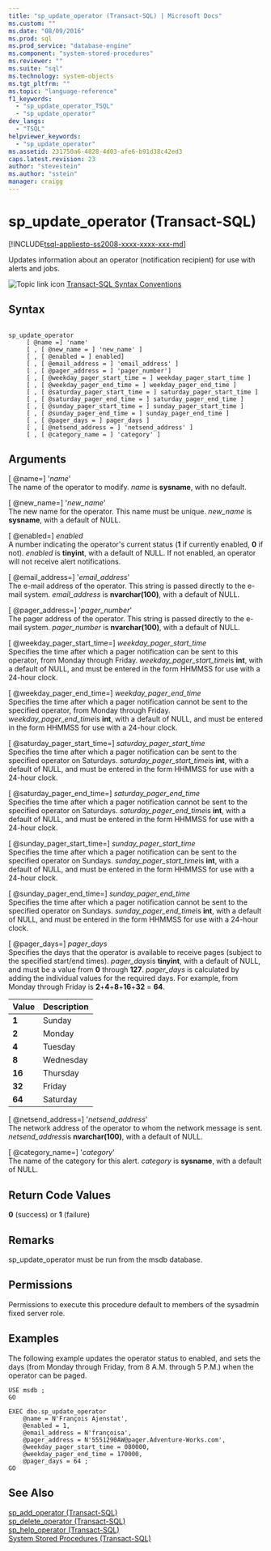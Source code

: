 ```yaml
---
title: "sp_update_operator (Transact-SQL) | Microsoft Docs"
ms.custom: ""
ms.date: "08/09/2016"
ms.prod: sql
ms.prod_service: "database-engine"
ms.component: "system-stored-procedures"
ms.reviewer: ""
ms.suite: "sql"
ms.technology: system-objects
ms.tgt_pltfrm: ""
ms.topic: "language-reference"
f1_keywords: 
  - "sp_update_operator_TSQL"
  - "sp_update_operator"
dev_langs: 
  - "TSQL"
helpviewer_keywords: 
  - "sp_update_operator"
ms.assetid: 231750a6-4828-4d03-afe6-b91d38c42ed3
caps.latest.revision: 23
author: "stevestein"
ms.author: "sstein"
manager: craigg
---
```

# sp_update_operator (Transact-SQL)
[!INCLUDE[tsql-appliesto-ss2008-xxxx-xxxx-xxx-md](../../includes/tsql-appliesto-ss2008-xxxx-xxxx-xxx-md.md)]

  Updates information about an operator (notification recipient) for use with alerts and jobs.  
  
   ![Topic link icon](../../database-engine/configure-windows/media/topic-link.gif "Topic link icon") [Transact-SQL Syntax Conventions](../../t-sql/language-elements/transact-sql-syntax-conventions-transact-sql.md)  
  
## Syntax  
  
```  
  
sp_update_operator   
     [ @name =] 'name'   
     [ , [ @new_name = ] 'new_name' ]   
     [ , [ @enabled = ] enabled]   
     [ , [ @email_address = ] 'email_address' ]  
     [ , [ @pager_address = ] 'pager_number']   
     [ , [ @weekday_pager_start_time = ] weekday_pager_start_time ]  
     [ , [ @weekday_pager_end_time = ] weekday_pager_end_time ]   
     [ , [ @saturday_pager_start_time = ] saturday_pager_start_time ]  
     [ , [ @saturday_pager_end_time = ] saturday_pager_end_time ]   
     [ , [ @sunday_pager_start_time = ] sunday_pager_start_time ]  
     [ , [ @sunday_pager_end_time = ] sunday_pager_end_time ]   
     [ , [ @pager_days = ] pager_days ]   
     [ , [ @netsend_address = ] 'netsend_address' ]   
     [ , [ @category_name = ] 'category' ]  
```  
  
## Arguments  
 [ @name=] '*name*'  
 The name of the operator to modify. *name* is **sysname**, with no default.  
  
 [ @new_name=] '*new_name*'  
 The new name for the operator. This name must be unique. *new_name* is **sysname**, with a default of NULL.  
  
 [ @enabled=] *enabled*  
 A number indicating the operator's current status (**1** if currently enabled, **0** if not). *enabled* is **tinyint**, with a default of NULL. If not enabled, an operator will not receive alert notifications.  
  
 [ @email_address=] '*email_address*'  
 The e-mail address of the operator. This string is passed directly to the e-mail system. *email_address* is **nvarchar(100)**, with a default of NULL.  
  
 [ @pager_address=] '*pager_number*'  
 The pager address of the operator. This string is passed directly to the e-mail system. *pager_number* is **nvarchar(100)**, with a default of NULL.  
  
 [ @weekday_pager_start_time=] *weekday_pager_start_time*  
 Specifies the time after which a pager notification can be sent to this operator, from Monday through Friday. *weekday_pager_start_time*is **int**, with a default of NULL, and must be entered in the form HHMMSS for use with a 24-hour clock.  
  
 [ @weekday_pager_end_time=] *weekday_pager_end_time*  
 Specifies the time after which a pager notification cannot be sent to the specified operator, from Monday through Friday. *weekday_pager_end_time*is **int**, with a default of NULL, and must be entered in the form HHMMSS for use with a 24-hour clock.  
  
 [ @saturday_pager_start_time=] *saturday_pager_start_time*  
 Specifies the time after which a pager notification can be sent to the specified operator on Saturdays. *saturday_pager_start_time*is **int**, with a default of NULL, and must be entered in the form HHMMSS for use with a 24-hour clock.  
  
 [ @saturday_pager_end_time=] *saturday_pager_end_time*  
 Specifies the time after which a pager notification cannot be sent to the specified operator on Saturdays. *saturday_pager_end_time*is **int**, with a default of NULL, and must be entered in the form HHMMSS for use with a 24-hour clock.  
  
 [ @sunday_pager_start_time=] *sunday_pager_start_time*  
 Specifies the time after which a pager notification can be sent to the specified operator on Sundays. *sunday_pager_start_time*is **int**, with a default of NULL, and must be entered in the form HHMMSS for use with a 24-hour clock.  
  
 [ @sunday_pager_end_time=] *sunday_pager_end_time*  
 Specifies the time after which a pager notification cannot be sent to the specified operator on Sundays. *sunday_pager_end_time*is **int**, with a default of NULL, and must be entered in the form HHMMSS for use with a 24-hour clock.  
  
 [ @pager_days=] *pager_days*  
 Specifies the days that the operator is available to receive pages (subject to the specified start/end times). *pager_days*is **tinyint**, with a default of NULL, and must be a value from **0** through **127**. *pager_days* is calculated by adding the individual values for the required days. For example, from Monday through Friday is **2**+**4**+**8**+**16**+**32** = **64**.  
  
|Value|Description|  
|-----------|-----------------|  
|**1**|Sunday|  
|**2**|Monday|  
|**4**|Tuesday|  
|**8**|Wednesday|  
|**16**|Thursday|  
|**32**|Friday|  
|**64**|Saturday|  
  
 [ @netsend_address=] '*netsend_address*'  
 The network address of the operator to whom the network message is sent. *netsend_address*is **nvarchar(100)**, with a default of NULL.  
  
 [ @category_name=] '*category*'  
 The name of the category for this alert. *category* is **sysname**, with a default of NULL.  
  
## Return Code Values  
 **0** (success) or **1** (failure)  
  
## Remarks  
 sp_update_operator must be run from the msdb database.  
  
## Permissions  
 Permissions to execute this procedure default to members of the sysadmin fixed server role.  
  
## Examples  
 The following example updates the operator status to enabled, and sets the days (from Monday through Friday, from 8 A.M. through 5 P.M.) when the operator can be paged.  
  
```  
USE msdb ;  
GO  
  
EXEC dbo.sp_update_operator   
    @name = N'François Ajenstat',  
    @enabled = 1,  
    @email_address = N'françoisa',  
    @pager_address = N'5551290AW@pager.Adventure-Works.com',  
    @weekday_pager_start_time = 080000,  
    @weekday_pager_end_time = 170000,  
    @pager_days = 64 ;  
GO  
```  
  
## See Also  
 [sp_add_operator &#40;Transact-SQL&#41;](../../relational-databases/system-stored-procedures/sp-add-operator-transact-sql.md)   
 [sp_delete_operator &#40;Transact-SQL&#41;](../../relational-databases/system-stored-procedures/sp-delete-operator-transact-sql.md)   
 [sp_help_operator &#40;Transact-SQL&#41;](../../relational-databases/system-stored-procedures/sp-help-operator-transact-sql.md)   
 [System Stored Procedures &#40;Transact-SQL&#41;](../../relational-databases/system-stored-procedures/system-stored-procedures-transact-sql.md)  
  
  
